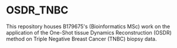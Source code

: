 # OSDR_TNBC
This repository houses B179675's (Bioinformatics MSc) work on the application of the One-Shot tissue Dynamics Reconstruction (OSDR) method on Triple Negative Breast Cancer (TNBC) biopsy data.
